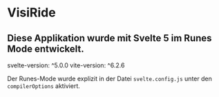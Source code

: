 # VisiRide

## Diese Applikation wurde mit Svelte 5 im Runes Mode entwickelt.

svelte-version: ^5.0.0
vite-version: ^6.2.6

Der Runes-Mode wurde explizit in der Datei `svelte.config.js` unter den `compilerOptions` aktiviert.

